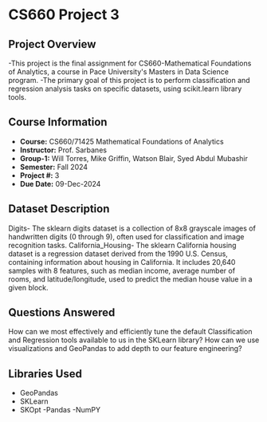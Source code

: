 # CS660 Project 3

## Project Overview
-This project is the final assignment for CS660-Mathematical Foundations of Analytics, a course in Pace University's Masters in Data Science program.
-The primary goal of this project is to perform classification and regression analysis tasks on specific datasets, using scikit.learn library tools.

## Course Information
- **Course:** CS660/71425 Mathematical Foundations of Analytics
- **Instructor:** Prof. Sarbanes
- **Group-1:** Will Torres, Mike Griffin, Watson Blair, Syed Abdul Mubashir
- **Semester:** Fall 2024
- **Project #:** 3
- **Due Date:** 09-Dec-2024

## Dataset Description
Digits-
The sklearn digits dataset is a collection of 8x8 grayscale images of handwritten digits (0 through 9), often used for classification and image recognition tasks.
California_Housing-
The sklearn California housing dataset is a regression dataset derived from the 1990 U.S. Census, containing information about housing in California. It includes 20,640 samples with 8 features, such as median income, average number of rooms, and latitude/longitude, used to predict the median house value in a given block. 

## Questions Answered
How can we most effectively and efficiently tune the default Classification and Regression tools available to us in the SKLearn library?
How can we use visualizations and GeoPandas to add depth to our feature engineering?

## Libraries Used
- GeoPandas
- SKLearn
- SKOpt
-Pandas
-NumPY

